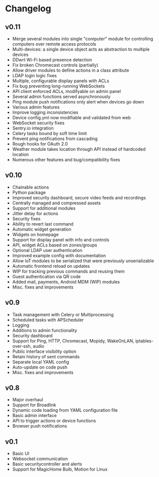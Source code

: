 # Changelog
## v0.11
* Merge several modules into single "computer" module for controlling computers over remote access protocols
* Multi-devices: a single device object acts as abstraction to multiple devices
* DDwrt Wi-Fi based presence detection
* Fix broken Chromecast controls (partially)
* Allow driver modules to define actions in a class attribute
* LDAP login logic fixes
* Multiple, configurable display panels with ACLs
* Fix bug preventing long-running WebSockets
* API client enforced ACLs, modifyable on admin panel
* Several admin functions served asynchronously
* Ping module push notifications only alert when devices go down
* Various admin features
* Improve logging inconsistencies
* Device config.yml now modifiable and validated from web
* WebSocket security fixes
* Sentry.io integration
* Celery tasks bound by soft time limit
* Prevent ping notifications from cascading
* Rough hooks for OAuth 2.0
* Weather module takes location through API instead of hardcoded location
* Numerous other features and bug/compatibility fixes

## v0.10
* Chainable actions
* Python package
* Improved security dashboard, secure video feeds and recordings
* Centrally managed and compressed assets
* Support for additional modules
* Jitter delay for actions
* Security fixes
* Ability to revert last command
* Automatic widget generation
* Widgets on homepage
* Support for display panel with info and controls
* API, widget ACLs based on zones/groups
* Optional LDAP user authentication
* Improved example config with documentation
* Allow IoT modules to be serialized that were previously unserializable
* Automatic frontend reload on updates
* WIP for tracking previous commands and reusing them
* Guest authentication via QR code
* Added mail, payments, Android MDM (WIP) modules
* Misc. fixes and improvements

## v0.9
* Task management with Celery or Multiprocessing
* Scheduled tasks with APScheduler
* Logging
* Additions to admin functionality
* Security dashboard
* Support for Ping, HTTP, Chromecast, Mopidy, WakeOnLAN, iptables-over-ssh, audio
* Public interface visibility option
* Retain history of sent commands
* Separate local YAML config
* Auto-update on code push
* Misc. fixes and improvements

## v0.8
* Major overhaul
* Support for Broadlink
* Dynamic code loading from YAML configuration file
* Basic admin interface
* API to trigger actions or device functions
* Browser push notifications

## v0.1
* Basic UI
* Websocket communication
* Basic securitycontroller and alerts
* Support for MagicHome Bulb, Motion for Linux
